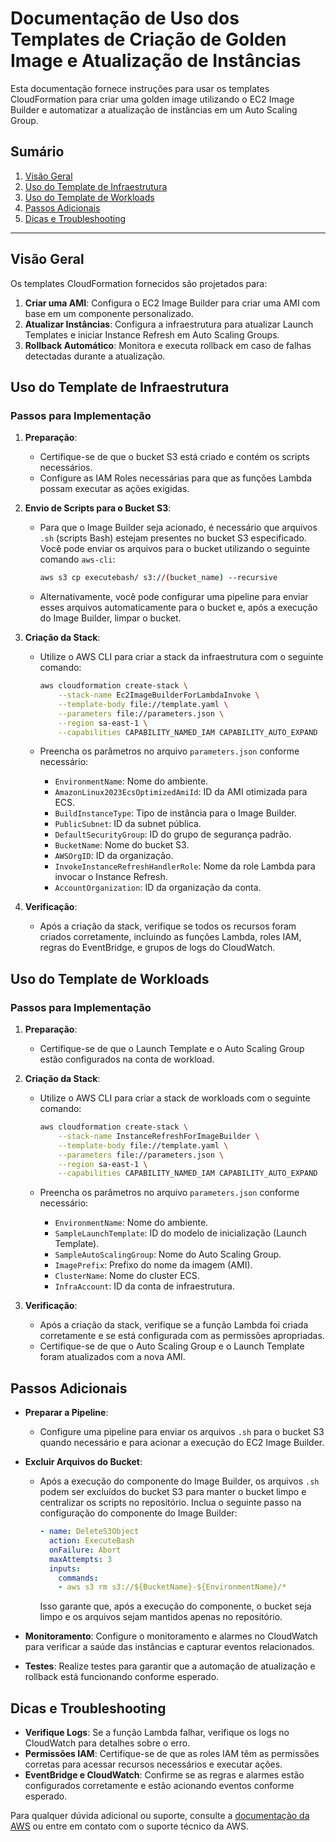 # Documentação de Uso dos Templates de Criação de Golden Image e Atualização de Instâncias

Esta documentação fornece instruções para usar os templates CloudFormation para criar uma golden image utilizando o EC2 Image Builder e automatizar a atualização de instâncias em um Auto Scaling Group.

## Sumário

1. [Visão Geral](#visão-geral)
2. [Uso do Template de Infraestrutura](#uso-do-template-de-infraestrutura)
3. [Uso do Template de Workloads](#uso-do-template-de-workloads)
4. [Passos Adicionais](#passos-adicionais)
5. [Dicas e Troubleshooting](#dicas-e-troubleshooting)

---

## Visão Geral

Os templates CloudFormation fornecidos são projetados para:

1. **Criar uma AMI**: Configura o EC2 Image Builder para criar uma AMI com base em um componente personalizado.
2. **Atualizar Instâncias**: Configura a infraestrutura para atualizar Launch Templates e iniciar Instance Refresh em Auto Scaling Groups.
3. **Rollback Automático**: Monitora e executa rollback em caso de falhas detectadas durante a atualização.

## Uso do Template de Infraestrutura

### Passos para Implementação

1. **Preparação**:
   - Certifique-se de que o bucket S3 está criado e contém os scripts necessários.
   - Configure as IAM Roles necessárias para que as funções Lambda possam executar as ações exigidas.

2. **Envio de Scripts para o Bucket S3**:
   - Para que o Image Builder seja acionado, é necessário que arquivos `.sh` (scripts Bash) estejam presentes no bucket S3 especificado. Você pode enviar os arquivos para o bucket utilizando o seguinte comando `aws-cli`:

     ```bash
     aws s3 cp executebash/ s3://(bucket_name) --recursive
     ```

   - Alternativamente, você pode configurar uma pipeline para enviar esses arquivos automaticamente para o bucket e, após a execução do Image Builder, limpar o bucket.

3. **Criação da Stack**:
   - Utilize o AWS CLI para criar a stack da infraestrutura com o seguinte comando:

     ```bash
     aws cloudformation create-stack \
         --stack-name Ec2ImageBuilderForLambdaInvoke \
         --template-body file://template.yaml \
         --parameters file://parameters.json \
         --region sa-east-1 \
         --capabilities CAPABILITY_NAMED_IAM CAPABILITY_AUTO_EXPAND
     ```

   - Preencha os parâmetros no arquivo `parameters.json` conforme necessário:
     - `EnvironmentName`: Nome do ambiente.
     - `AmazonLinux2023EcsOptimizedAmiId`: ID da AMI otimizada para ECS.
     - `BuildInstanceType`: Tipo de instância para o Image Builder.
     - `PublicSubnet`: ID da subnet pública.
     - `DefaultSecurityGroup`: ID do grupo de segurança padrão.
     - `BucketName`: Nome do bucket S3.
     - `AWSOrgID`: ID da organização.
     - `InvokeInstanceRefreshHandlerRole`: Nome da role Lambda para invocar o Instance Refresh.
     - `AccountOrganization`: ID da organização da conta.

4. **Verificação**:
   - Após a criação da stack, verifique se todos os recursos foram criados corretamente, incluindo as funções Lambda, roles IAM, regras do EventBridge, e grupos de logs do CloudWatch.

## Uso do Template de Workloads

### Passos para Implementação

1. **Preparação**:
   - Certifique-se de que o Launch Template e o Auto Scaling Group estão configurados na conta de workload.

2. **Criação da Stack**:
   - Utilize o AWS CLI para criar a stack de workloads com o seguinte comando:

     ```bash
     aws cloudformation create-stack \
         --stack-name InstanceRefreshForImageBuilder \
         --template-body file://template.yaml \
         --parameters file://parameters.json \
         --region sa-east-1 \
         --capabilities CAPABILITY_NAMED_IAM CAPABILITY_AUTO_EXPAND
     ```

   - Preencha os parâmetros no arquivo `parameters.json` conforme necessário:
     - `EnvironmentName`: Nome do ambiente.
     - `SampleLaunchTemplate`: ID do modelo de inicialização (Launch Template).
     - `SampleAutoScalingGroup`: Nome do Auto Scaling Group.
     - `ImagePrefix`: Prefixo do nome da imagem (AMI).
     - `ClusterName`: Nome do cluster ECS.
     - `InfraAccount`: ID da conta de infraestrutura.

3. **Verificação**:
   - Após a criação da stack, verifique se a função Lambda foi criada corretamente e se está configurada com as permissões apropriadas.
   - Certifique-se de que o Auto Scaling Group e o Launch Template foram atualizados com a nova AMI.

## Passos Adicionais

- **Preparar a Pipeline**:
  - Configure uma pipeline para enviar os arquivos `.sh` para o bucket S3 quando necessário e para acionar a execução do EC2 Image Builder.

- **Excluir Arquivos do Bucket**:
  - Após a execução do componente do Image Builder, os arquivos `.sh` podem ser excluídos do bucket S3 para manter o bucket limpo e centralizar os scripts no repositório. Inclua o seguinte passo na configuração do componente do Image Builder:

    ```yaml
    - name: DeleteS3Object
      action: ExecuteBash
      onFailure: Abort
      maxAttempts: 3
      inputs:
        commands: 
        - aws s3 rm s3://${BucketName}-${EnvironmentName}/*
    ```

    Isso garante que, após a execução do componente, o bucket seja limpo e os arquivos sejam mantidos apenas no repositório.

- **Monitoramento**: Configure o monitoramento e alarmes no CloudWatch para verificar a saúde das instâncias e capturar eventos relacionados.
- **Testes**: Realize testes para garantir que a automação de atualização e rollback está funcionando conforme esperado.

## Dicas e Troubleshooting

- **Verifique Logs**: Se a função Lambda falhar, verifique os logs no CloudWatch para detalhes sobre o erro.
- **Permissões IAM**: Certifique-se de que as roles IAM têm as permissões corretas para acessar recursos necessários e executar ações.
- **EventBridge e CloudWatch**: Confirme se as regras e alarmes estão configurados corretamente e estão acionando eventos conforme esperado.

Para qualquer dúvida adicional ou suporte, consulte a [documentação da AWS](https://docs.aws.amazon.com) ou entre em contato com o suporte técnico da AWS.
